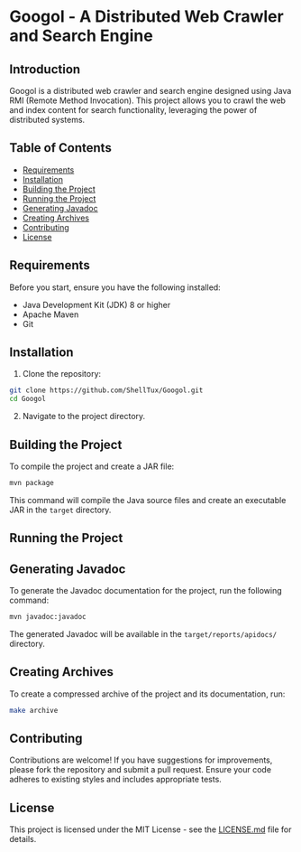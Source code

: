 # Googol - A Distributed Web Crawler and Search Engine

## Introduction

Googol is a distributed web crawler and search engine designed using Java RMI
(Remote Method Invocation). This project allows you to crawl the web and index
content for search functionality, leveraging the power of distributed systems.

## Table of Contents

- [Requirements](#requirements)
- [Installation](#installation)
- [Building the Project](#building-the-project)
- [Running the Project](#running-the-project)
- [Generating Javadoc](#generating-javadoc)
- [Creating Archives](#creating-archives)
- [Contributing](#contributing)
- [License](#license)

## Requirements

Before you start, ensure you have the following installed:

- Java Development Kit (JDK) 8 or higher
- Apache Maven
- Git

## Installation

1. Clone the repository:

```sh
git clone https://github.com/ShellTux/Googol.git
cd Googol
```

2. Navigate to the project directory.

## Building the Project

To compile the project and create a JAR file:

```bash
mvn package
```

This command will compile the Java source files and create an executable JAR in the `target` directory.

## Running the Project

<!--TODO-->

## Generating Javadoc

To generate the Javadoc documentation for the project, run the following command:

```bash
mvn javadoc:javadoc
```

The generated Javadoc will be available in the `target/reports/apidocs/` directory.

## Creating Archives

To create a compressed archive of the project and its documentation, run:

```bash
make archive
```

## Contributing

Contributions are welcome! If you have suggestions for improvements, please
fork the repository and submit a pull request. Ensure your code adheres to
existing styles and includes appropriate tests.

## License

This project is licensed under the MIT License - see the
[LICENSE.md](LICENSE.md) file for details.

